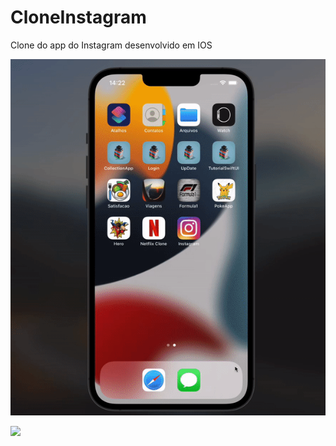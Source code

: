 # CloneInstagram
Clone do app do Instagram desenvolvido em IOS

![App Clone Instagram](https://github.com/ElieloJr/CloneInstagram/blob/main/Instagram/Instagram/Assets.xcassets/Instagram.gif)


<img width=“460” src=“Instagram/Assets.xcassets/Instagram.gif”>
